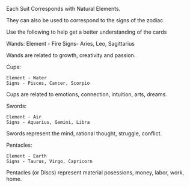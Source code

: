 Each Suit Corresponds with Natural Elements. 


They can also be used to correspond to the signs of the zodiac.


Use the following to help get a better understanding of the cards




Wands:
    Element - Fire 
    Signs- Aries, Leo, Sagittarius

Wands are related to growth, creativity and passion. 

Cups: 

    Element - Water
    Signs - Pisces, Cancer, Scorpio

Cups are related to emotions, connection, intuition, arts, dreams.

Swords: 

    Element - Air
    Signs - Aquarius, Gemini, Libra

Swords represent the mind, rational thought, struggle, conflict. 

Pentacles: 

    Element - Earth
    Signs - Taurus, Virgo, Capricorn

Pentacles (or Discs) represent material posessions, money, labor, work, home. 
